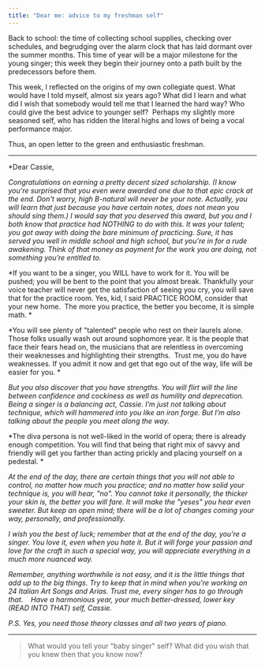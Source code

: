 ```yaml
---
title: "Dear me: advice to my freshman self"
---
```


Back to school: the time of collecting school supplies, checking over schedules, and begrudging over the alarm clock that has laid dormant over the summer months. This time of year will be a major milestone for the young singer; this week they begin their journey onto a path built by the predecessors before them. 

This week, I reflected on the origins of my own collegiate quest. What would have I told myself, almost six years ago? What did I learn and what did I wish that somebody would tell me that I learned the hard way? Who could give the best advice to younger self?  Perhaps my slightly more seasoned self, who has ridden the literal highs and lows of being a vocal performance major. 

Thus, an open letter to the green and enthusiastic freshman.

***

*Dear Cassie,

*Congratulations on earning a pretty decent sized scholarship. (I know you’re surprised that you even were awarded one due to that epic crack at the end. Don't worry, high B-natural will never be your note. Actually, you will learn that just because you have certain notes, does not mean you should sing them.) I would say that you deserved this award, but you and I both know that practice had NOTHING to do with this. It was your talent; you got away with doing the bare minimum of practicing. Sure, it has served you well in middle school and high school, but you're in for a rude awakening. Think of that money as payment for the work you are doing, not something you’re entitled to.*

*If you want to be a singer, you WILL have to work for it. You will be pushed; you will be bent to the point that you almost break. Thankfully your voice teacher will never get the satisfaction of seeing you cry, you will save that for the practice room. Yes, kid, I said PRACTICE ROOM, consider that your new home.  The more you practice, the better you become, it is simple math. *

*You will see plenty of "talented" people who rest on their laurels alone. Those folks usually wash out around sophomore year. It is the people that face their fears head on, the musicians that are relentless in overcoming their weaknesses and highlighting their strengths.  Trust me, you do have weaknesses. If you admit it now and get that ego out of the way, life will be easier for you. *

*But you also discover that you have strengths. You will flirt will the line between confidence and cockiness as well as humility and deprecation. Being a singer is a balancing act, Cassie. I’m just not talking about technique, which will hammered into you like an iron forge. But I’m also talking about the people you meet along the way.*

*The diva persona is not well-liked in the world of opera; there is already enough competition. You will find that being that right mix of savvy and friendly will get you farther than acting prickly and placing yourself on a pedestal. *

*At the end of the day, there are certain things that you will not able to control, no matter how much you practice; and no matter how solid your technique is, you will hear, "no". You cannot take it personally, the thicker your skin is, the better you will fare. It will make the "yeses" you hear even sweeter. But keep an open mind; there will be a lot of changes coming your way, personally, and professionally.*

*I wish you the best of luck; remember that at the end of the day, you’re a singer. You love it, even when you hate it. But it will forge your passion and love for the craft in such a special way, you will appreciate everything in a much more nuanced way.*

*Remember, anything worthwhile is not easy, and it is the little things that add up to the big things. Try to keep that in mind when you're working on 24 Italian Art Songs and Arias. Trust me, every singer has to go through that.* 
 
*Have a harmonious year, your much better-dressed, lower key (READ INTO THAT) self, Cassie.*

*P.S. Yes, you need those theory classes and all two years of piano.*

***

>What would you tell your "baby singer" self? What did you wish that you knew then that you know now?


